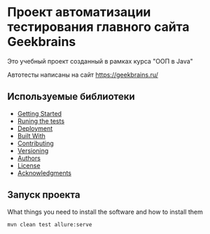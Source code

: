 # Проект автоматизации тестирования главного сайта Geekbrains

Это учебный проект созданный в рамках курса "ООП в Java"

Автотесты написаны на сайт https://geekbrains.ru/

## Используемые библиотеки

  - [Getting Started](#getting-started)
  - [Runing the tests](#running-the-tests)
  - [Deployment](#deployment)
  - [Built With](#built-with)
  - [Contributing](#contributing)
  - [Versioning](#versioning)
  - [Authors](#authors)
  - [License](#license)
  - [Acknowledgments](#acknowledgments)

## Запуск проекта

What things you need to install the software and how to install them

    mvn clean test allure:serve

